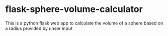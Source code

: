 # flask-sphere-volume-calculator
This is a python flask web app to calculate the volume of a sphere based on a radius provided by unser input

